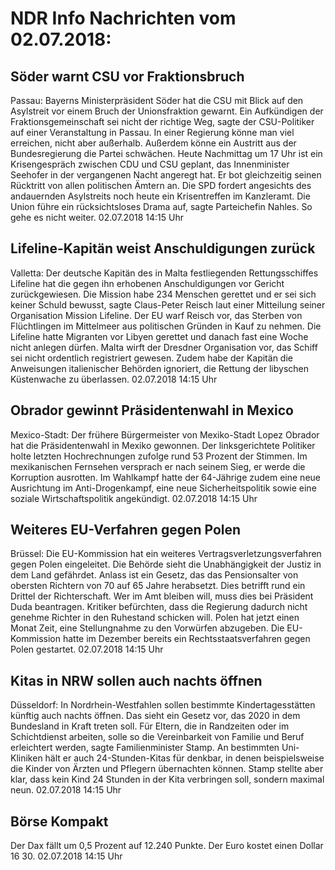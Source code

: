 # NDR Info Nachrichten vom 02.07.2018:


## Söder warnt CSU vor Fraktionsbruch
Passau: Bayerns Ministerpräsident Söder hat die CSU mit Blick auf den Asylstreit vor einem Bruch der Unionsfraktion gewarnt. Ein Aufkündigen der Fraktionsgemeinschaft sei nicht der richtige Weg, sagte der CSU-Politiker auf einer Veranstaltung in Passau. In einer Regierung könne man viel erreichen, nicht aber außerhalb. Außerdem könne ein Austritt aus der Bundesregierung die Partei schwächen. Heute Nachmittag um 17 Uhr ist ein Krisengespräch zwischen CDU und CSU geplant, das Innenminister Seehofer in der vergangenen Nacht angeregt hat. Er bot gleichzeitig seinen Rücktritt von allen politischen Ämtern an. Die SPD fordert angesichts des andauernden Asylstreits noch heute ein Krisentreffen im Kanzleramt. Die Union führe ein rücksichtsloses Drama auf, sagte Parteichefin Nahles. So gehe es nicht weiter. 02.07.2018 14:15 Uhr 

## Lifeline-Kapitän weist Anschuldigungen zurück
Valletta: Der deutsche Kapitän des in Malta festliegenden Rettungsschiffes Lifeline hat die gegen ihn erhobenen Anschuldigungen vor Gericht zurückgewiesen. Die Mission habe 234 Menschen gerettet und er sei sich keiner Schuld bewusst, sagte Claus-Peter Reisch laut einer Mitteilung seiner Organisation Mission Lifeline. Der EU warf Reisch vor, das Sterben von Flüchtlingen im Mittelmeer aus politischen Gründen in Kauf zu nehmen. Die Lifeline hatte Migranten vor Libyen gerettet und danach fast eine Woche nicht anlegen dürfen. Malta wirft der Dresdner Organisation vor, das Schiff sei nicht ordentlich registriert gewesen. Zudem habe der Kapitän die Anweisungen italienischer Behörden ignoriert, die Rettung der libyschen Küstenwache zu überlassen. 02.07.2018 14:15 Uhr 

## Obrador gewinnt Präsidentenwahl in Mexico
Mexico-Stadt: Der frühere Bürgermeister von Mexiko-Stadt Lopez Obrador hat die Präsidentenwahl in Mexiko gewonnen. Der linksgerichtete Politiker holte letzten Hochrechnungen zufolge rund 53 Prozent der Stimmen. Im mexikanischen Fernsehen versprach er nach seinem Sieg, er werde die Korruption ausrotten. Im Wahlkampf hatte der 64-Jährige zudem eine neue Ausrichtung im Anti-Drogenkampf, eine neue Sicherheitspolitik sowie eine soziale Wirtschaftspolitik angekündigt. 02.07.2018 14:15 Uhr 

## Weiteres EU-Verfahren gegen Polen
Brüssel: Die EU-Kommission hat ein weiteres Vertragsverletzungsverfahren gegen Polen eingeleitet. Die Behörde sieht die Unabhängigkeit der Justiz in dem Land gefährdet. Anlass ist ein Gesetz, das das Pensionsalter von obersten Richtern von 70 auf 65 Jahre herabsetzt. Dies betrifft rund ein Drittel der Richterschaft. Wer im Amt bleiben will, muss dies bei Präsident Duda beantragen. Kritiker befürchten, dass die Regierung dadurch nicht genehme Richter in den Ruhestand schicken will. Polen hat jetzt einen Monat Zeit, eine Stellungnahme zu den Vorwürfen abzugeben. Die EU-Kommission hatte im Dezember bereits ein Rechtsstaatsverfahren gegen Polen gestartet. 02.07.2018 14:15 Uhr 

## Kitas in NRW sollen auch nachts öffnen
Düsseldorf: In Nordrhein-Westfahlen sollen bestimmte Kindertagesstätten künftig auch nachts öffnen. Das sieht ein Gesetz vor, das 2020 in dem Bundesland in Kraft treten soll. Für Eltern, die in Randzeiten oder im Schichtdienst arbeiten, solle so die Vereinbarkeit von Familie und Beruf erleichtert werden, sagte Familienminister Stamp. An bestimmten Uni-Kliniken hält er auch 24-Stunden-Kitas für denkbar, in denen beispielsweise die Kinder von Ärzten und Pflegern übernachten können. Stamp stellte aber klar, dass kein Kind 24 Stunden in der Kita verbringen soll, sondern maximal neun. 02.07.2018 14:15 Uhr 

## Börse Kompakt
Der Dax fällt um 0,5 Prozent auf 12.240  Punkte. Der Euro kostet einen Dollar 16 30. 02.07.2018 14:15 Uhr 
